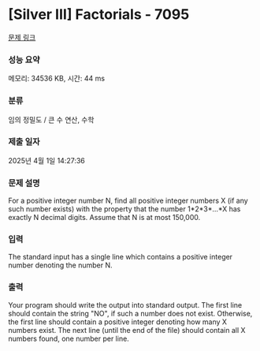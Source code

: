# [Silver III] Factorials - 7095 

[문제 링크](https://www.acmicpc.net/problem/7095) 

### 성능 요약

메모리: 34536 KB, 시간: 44 ms

### 분류

임의 정밀도 / 큰 수 연산, 수학

### 제출 일자

2025년 4월 1일 14:27:36

### 문제 설명

<p>For a positive integer number N, find all positive integer numbers X (if any such number exists) with the property that the number 1*2*3*...*X has exactly N decimal digits. Assume that N is at most 150,000.</p>

### 입력 

 <p>The standard input has a single line which contains a positive integer number denoting the number N.</p>

### 출력 

 <p>Your program should write the output into standard output. The first line should contain the string "NO", if such a number does not exist. Otherwise, the first line should contain a positive integer denoting how many X numbers exist. The next line (until the end of the file) should contain all X numbers found, one number per line.</p>

